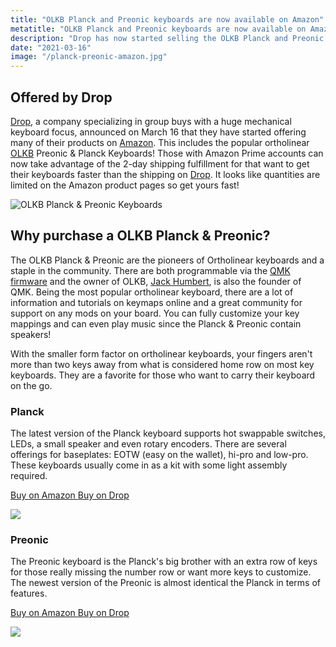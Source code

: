```yaml
---
title: "OLKB Planck and Preonic keyboards are now available on Amazon"
metatitle: "OLKB Planck and Preonic keyboards are now available on Amazon | ortholinear keycaps mechanical keyboards discount sale"
description: "Drop has now started selling the OLKB Planck and Preonic ortholinear keyboards on Amazon."
date: "2021-03-16"
image: "/planck-preonic-amazon.jpg"
---
```


## Offered by Drop

[Drop](https://drop.com/buy/planck-mechanical-keyboard?utm_source=linkshare&referer=T93XGG), a company specializing in group buys with a huge mechanical keyboard focus, announced on March 16 that they have started offering many of their products on [Amazon](https://amzn.to/333pMu0). This includes the popular ortholinear [OLKB](/olkb) Preonic & Planck Keyboards! Those with Amazon Prime accounts can now take advantage of the 2-day shipping fulfillment for that want to get their keyboards faster than the shipping on [Drop](https://drop.com/buy/planck-mechanical-keyboard?utm_source=linkshare&referer=T93XGG). It looks like quantities are limited on the Amazon product pages so get yours fast!

<img src="/planck-preonic-amazon.jpg" alt="OLKB Planck & Preonic Keyboards" class="img-fluid my-5">

## Why purchase a OLKB Planck & Preonic?

The OLKB Planck & Preonic are the pioneers of Ortholinear keyboards and a staple in the community.  There are both programmable via the [QMK firmware](/configure) and the owner of OLKB, <a target="_blank" href="https://github.com/jackhumbert">Jack Humbert</a>, is also the founder of QMK.  Being the most popular ortholinear keyboard, there are a lot of information and tutorials on keymaps online and a great community for support on any mods on your board.  You can fully customize your key mappings and can even play music since the Planck & Preonic contain speakers!

With the smaller form factor on ortholinear keyboards, your fingers aren't more than two keys away from what is considered home row on most key keyboards. They are a favorite for those who want to carry their keyboard on the go.

<div class="row">
<div class="col-lg-6">

### Planck

The latest version of the Planck keyboard supports hot swappable switches, LEDs, a small speaker and even rotary encoders. There are several offerings for baseplates: EOTW (easy on the wallet), hi-pro and low-pro. These keyboards usually come in as a kit with some light assembly required.

<a class="btn btn-primary mr-2" href="https://amzn.to/333pMu0">
    Buy on Amazon
</a>

<a class="btn btn-secondary mr-2" href="https://drop.com/buy/planck-mechanical-keyboard?utm_source=linkshare&referer=T93XGG">
    Buy on Drop
</a>

<a href="https://www.amazon.com/dp/B08LX7ZXS4?&linkCode=li3&tag=tryorthokey06-20&linkId=0b7b9faf09aac73db64f301ec3da89ce&language=en_US&ref_=as_li_ss_il" target="_blank"><img border="0" src="//ws-na.amazon-adsystem.com/widgets/q?_encoding=UTF8&ASIN=B08LX7ZXS4&Format=_SL250_&ID=AsinImage&MarketPlace=US&ServiceVersion=20070822&WS=1&tag=tryorthokey06-20&language=en_US" ></a><img src="https://ir-na.amazon-adsystem.com/e/ir?t=tryorthokey06-20&language=en_US&l=li3&o=1&a=B08LX7ZXS4" width="1" height="1" border="0" alt="" style="border:none !important; margin:0px !important;" />

</div>
<div class="col-lg-6">

### Preonic

The Preonic keyboard is the Planck's big brother with an extra row of keys for those really missing the number row or want more keys to customize. The newest version of the Preonic is almost identical the Planck in terms of features.

<a class="btn btn-primary mr-2" href="https://amzn.to/3xzTDbF">
    Buy on Amazon
</a>

<a class="btn btn-secondary mr-2" href="https://drop.com/buy/preonic-mechanical-keyboard?utm_source=linkshare&referer=T93XGG">
    Buy on Drop
</a>

<a href="https://www.amazon.com/dp/B08L3WKZ73?&linkCode=li3&tag=tryorthokey06-20&linkId=6af0b7506a61073b0723facda319622d&language=en_US&ref_=as_li_ss_il" target="_blank"><img border="0" src="//ws-na.amazon-adsystem.com/widgets/q?_encoding=UTF8&ASIN=B08L3WKZ73&Format=_SL250_&ID=AsinImage&MarketPlace=US&ServiceVersion=20070822&WS=1&tag=tryorthokey06-20&language=en_US" ></a><img src="https://ir-na.amazon-adsystem.com/e/ir?t=tryorthokey06-20&language=en_US&l=li3&o=1&a=B08L3WKZ73" width="1" height="1" border="0" alt="" style="border:none !important; margin:0px !important;" />

</div>
</div>
